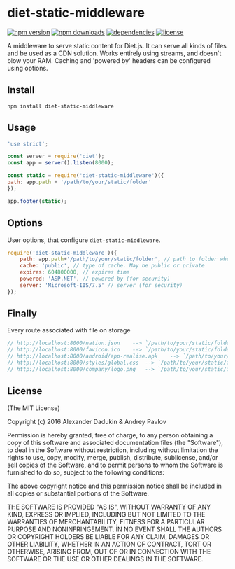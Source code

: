 # diet-static-middleware

[![npm version](https://img.shields.io/npm/v/diet-static-middleware.svg)](https://npmjs.com/package/diet-static-middleware)
[![npm downloads](https://img.shields.io/npm/dm/diet-static-middleware.svg)](https://npmjs.com/package/diet-static-middleware)
[![dependencies](https://david-dm.org/UniQLab/diet-static-middleware.svg)](https://david-dm.org/UniQLab/diet-static-middleware)
[![license](https://img.shields.io/npm/l/diet-static-middleware.svg)](https://github.com/UniQLab/diet-static-middleware/blob/master/LICENSE)

A middleware to serve static content for Diet.js.
It can serve all kinds of files and be used as a CDN solution. Works entirely using streams, and doesn't blow your RAM. Caching and 'powered by' headers can be configured using options.

## **Install**
```
npm install diet-static-middleware
```

## **Usage**

```js
'use strict';

const server = require('diet');
const app = server().listen(8000);

const static = require('diet-static-middleware')({
path: app.path + '/path/to/your/static/folder'
});

app.footer(static);
```

## **Options**
User options, that configure `diet-static-middleware`.
```js
require('diet-static-middleware')({
    path: app.path+'/path/to/your/static/folder', // path to folder where you store files
    cache: 'public', // type of cache. May be public or private
    expires: 604800000, // expires time
    powered: 'ASP.NET', // powered by (for security)
    server: 'Microsoft-IIS/7.5' // server (for security)
});
```

## **Finally**
Every route associated with file on storage

```js
// http://localhost:8000/nation.json	--> `/path/to/your/static/folder/favicon.json`
// http://localhost:8000/favicon.ico	--> `/path/to/your/static/folder/favicon.ico`
// http://localhost:8000/android/app-realise.apk	--> `/path/to/your/static/folder/android/app-realise.apk`
// http://localhost:8000/styles/global.css	--> `/path/to/your/static/folder/styles/global.css`
// http://localhost:8000/company/logo.png	--> `/path/to/your/static/folder/company/logo.png`
```

## **License**

(The MIT License)

Copyright (c) 2016 Alexander Dadukin & Andrey Pavlov

Permission is hereby granted, free of charge, to any person obtaining a copy of this software and associated documentation files (the "Software"), to deal in the Software without restriction, including without limitation the rights to use, copy, modify, merge, publish, distribute, sublicense, and/or sell copies of the Software, and to permit persons to whom the Software is furnished to do so, subject to the following conditions:

The above copyright notice and this permission notice shall be included in all copies or substantial portions of the Software.

THE SOFTWARE IS PROVIDED "AS IS", WITHOUT WARRANTY OF ANY KIND, EXPRESS OR IMPLIED, INCLUDING BUT NOT LIMITED TO THE WARRANTIES OF MERCHANTABILITY, FITNESS FOR A PARTICULAR PURPOSE AND NONINFRINGEMENT. IN NO EVENT SHALL THE AUTHORS OR COPYRIGHT HOLDERS BE LIABLE FOR ANY CLAIM, DAMAGES OR OTHER LIABILITY, WHETHER IN AN ACTION OF CONTRACT, TORT OR OTHERWISE, ARISING FROM, OUT OF OR IN CONNECTION WITH THE SOFTWARE OR THE USE OR OTHER DEALINGS IN THE SOFTWARE.
